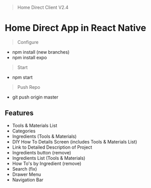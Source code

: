 > Home Direct Client V2.4
# Home Direct App in React Native

> Configure
- npm install (new branches)
- npm install expo 

> Start
- npm start

> Push Repo
- git push origin master


## Features
- Tools & Materials List
- Categories
- Ingredients (Tools & Materials)
- DIY How To Details Screen (includes Tools & Materials List)
- Link to Detailed Description of Project
- Ingredients button (remove)
- Ingredients List (Tools & Materials)
- How To's by Ingredient (remove)
- Search (fix)
- Drawer Menu 
- Navigation Bar 